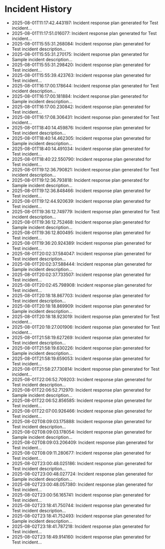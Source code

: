 # Incident History

- 2025-08-01T11:17:42.443197: Incident response plan generated for Test incident...
- 2025-08-01T11:17:51.016077: Incident response plan generated for Test incident...
- 2025-08-01T15:55:31.268084: Incident response plan generated for Test incident description...
- 2025-08-01T15:55:31.270175: Incident response plan generated for Sample incident description...
- 2025-08-01T15:55:31.298420: Incident response plan generated for Test incident...
- 2025-08-01T15:55:39.423763: Incident response plan generated for Test incident...
- 2025-08-01T16:17:00.178644: Incident response plan generated for Test incident description...
- 2025-08-01T16:17:00.181884: Incident response plan generated for Sample incident description...
- 2025-08-01T16:17:00.230842: Incident response plan generated for Test incident...
- 2025-08-01T16:17:08.306431: Incident response plan generated for Test incident...
- 2025-08-01T18:40:14.459876: Incident response plan generated for Test incident description...
- 2025-08-01T18:40:14.462305: Incident response plan generated for Sample incident description...
- 2025-08-01T18:40:14.491034: Incident response plan generated for Test incident...
- 2025-08-01T18:40:22.550790: Incident response plan generated for Test incident...
- 2025-08-01T19:12:36.790821: Incident response plan generated for Test incident description...
- 2025-08-01T19:12:36.793818: Incident response plan generated for Sample incident description...
- 2025-08-01T19:12:36.848466: Incident response plan generated for Test incident...
- 2025-08-01T19:12:44.920639: Incident response plan generated for Test incident...
- 2025-08-01T19:36:12.749779: Incident response plan generated for Test incident description...
- 2025-08-01T19:36:12.752468: Incident response plan generated for Sample incident description...
- 2025-08-01T19:36:12.800495: Incident response plan generated for Test incident...
- 2025-08-01T19:36:20.924389: Incident response plan generated for Test incident...
- 2025-08-01T20:02:37.584047: Incident response plan generated for Test incident description...
- 2025-08-01T20:02:37.588444: Incident response plan generated for Sample incident description...
- 2025-08-01T20:02:37.733507: Incident response plan generated for Test incident...
- 2025-08-01T20:02:45.798908: Incident response plan generated for Test incident...
- 2025-08-01T20:18:18.867703: Incident response plan generated for Test incident description...
- 2025-08-01T20:18:18.869909: Incident response plan generated for Sample incident description...
- 2025-08-01T20:18:18.923019: Incident response plan generated for Test incident...
- 2025-08-01T20:18:27.001906: Incident response plan generated for Test incident...
- 2025-08-01T21:58:19.627269: Incident response plan generated for Test incident description...
- 2025-08-01T21:58:19.630226: Incident response plan generated for Sample incident description...
- 2025-08-01T21:58:19.659053: Incident response plan generated for Test incident...
- 2025-08-01T21:58:27.730814: Incident response plan generated for Test incident...
- 2025-08-01T22:06:52.709203: Incident response plan generated for Test incident description...
- 2025-08-01T22:06:52.712970: Incident response plan generated for Sample incident description...
- 2025-08-01T22:06:52.856585: Incident response plan generated for Test incident...
- 2025-08-01T22:07:00.926466: Incident response plan generated for Test incident...
- 2025-08-02T08:09:03.175888: Incident response plan generated for Test incident description...
- 2025-08-02T08:09:03.178054: Incident response plan generated for Sample incident description...
- 2025-08-02T08:09:03.206409: Incident response plan generated for Test incident...
- 2025-08-02T08:09:11.280677: Incident response plan generated for Test incident...
- 2025-08-02T23:00:48.025186: Incident response plan generated for Test incident description...
- 2025-08-02T23:00:48.027724: Incident response plan generated for Sample incident description...
- 2025-08-02T23:00:48.057380: Incident response plan generated for Test incident...
- 2025-08-02T23:00:56.165741: Incident response plan generated for Test incident...
- 2025-08-02T23:18:41.750744: Incident response plan generated for Test incident description...
- 2025-08-02T23:18:41.752493: Incident response plan generated for Sample incident description...
- 2025-08-02T23:18:41.787218: Incident response plan generated for Test incident...
- 2025-08-02T23:18:49.914160: Incident response plan generated for Test incident...

